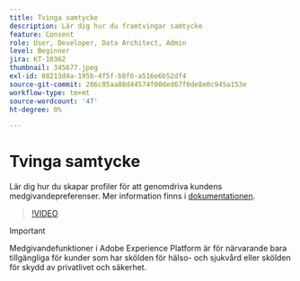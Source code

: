 ```yaml
---
title: Tvinga samtycke
description: Lär dig hur du framtvingar samtycke
feature: Consent
role: User, Developer, Data Architect, Admin
level: Beginner
jira: KT-10362
thumbnail: 345677.jpeg
exl-id: 08213d4a-195b-4f5f-b8f6-a516e6b52df4
source-git-commit: 286c85aa88d44574f00ded67f0de8e0c945a153e
workflow-type: tm+mt
source-wordcount: '47'
ht-degree: 0%

---
```


# Tvinga samtycke

Lär dig hur du skapar profiler för att genomdriva kundens medgivandepreferenser. Mer information finns i [dokumentationen](https://experienceleague.adobe.com/docs/experience-platform/data-governance/enforcement/auto-enforcement.html).

>[!VIDEO](https://video.tv.adobe.com/v/345677?learn=on&enablevpops)

>[!IMPORTANT]
>
> Medgivandefunktioner i Adobe Experience Platform är för närvarande bara tillgängliga för kunder som har skölden för hälso- och sjukvård eller skölden för skydd av privatlivet och säkerhet.
